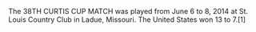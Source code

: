 The 38TH CURTIS CUP MATCH was played from June 6 to 8, 2014 at St. Louis Country Club in Ladue, Missouri. The United States won 13 to 7.[1]
